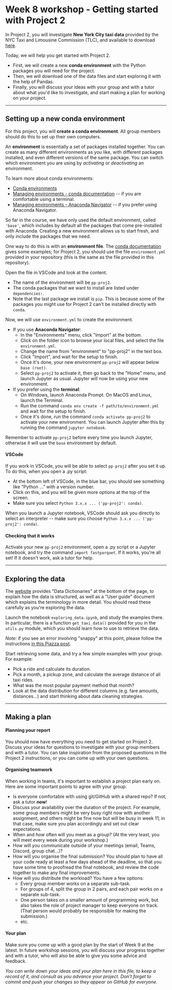 # Week 8 workshop - Getting started with Project 2

In Project 2, you will investigate **New York City taxi data** provided by the NYC Taxi and Limousine Commission (TLC), and available to download [here](https://www1.nyc.gov/site/tlc/about/tlc-trip-record-data.page).

Today, we will help you get started with Project 2.

- First, we will create a new **conda environment** with the Python packages you will need for the project.
- Then, we will download one of the data files and start exploring it with the help of Pandas.
- Finally, you will discuss your ideas with your group and with a tutor about what you'd like to investigate, and start making a plan for working on your project.

---
## Setting up a new conda environment

For this project, you will **create a conda environment**. All group members should do this to set up their own computers.

An **environment** is essentially a set of packages installed together. You can create as many different environments as you like, with different packages installed, and even different versions of the same package. You can switch which environment you are using by *activating* or *deactivating* an environment.

To learn more about conda environments:

- [Conda environments](https://conda.io/projects/conda/en/latest/user-guide/concepts/environments.html)
- [Managing environments - conda documentation](https://conda.io/projects/conda/en/latest/user-guide/tasks/manage-environments.html) -- if you are comfortable using a terminal.
- [Managing environments - Anaconda Navigator](https://docs.anaconda.com/anaconda/navigator/tutorials/manage-environments/#creating-a-new-environment) -- if you prefer using Anaconda Navigator.

So far in the course, we have only used the default environment, called `'base'`, which includes by default all the packages that come pre-installed with Anaconda. Creating a new environment allows us to start fresh, and only include the packages that we need.

One way to do this is with an **environment file**. The [conda documentation](https://docs.conda.io/projects/conda/en/latest/user-guide/tasks/manage-environments.html#create-env-file-manually) gives some examples; for Project 2, you should use the file `environment.yml` provided in your repository (this is the same as the file provided in this repository).

Open the file in VSCode and look at the content.

- The name of the environment will be `pp-proj2`.
- The conda packages that we want to install are listed under `dependencies:`.
- Note that the last package we install is `pip`. This is because some of the packages you might use for Project 2 can't be installed directly with `conda`.

Now, we will use `environment.yml` to create the environment.

- If you use **Anaconda Navigator**:
    - In the "Environments" menu, click "Import" at the bottom.
    - Click on the folder icon to browse your local files, and select the file `environment.yml`.
    - Change the name from "environment" to "pp-proj2" in the text box.
    - Click "Import", and wait for the setup to finish.
    - Once it's done, your new environment `pp-proj2` will appear below `base (root)`.
    - Select `pp-proj2` to activate it, then go back to the "Home" menu, and launch Jupyter as usual. Jupyter will now be using your new environment.
- If you prefer using the **terminal**:
    - On Windows, launch Anaconda Prompt. On MacOS and Linux, launch the Terminal.
    - Run the command `conda env create -f path/to/environment.yml` and wait for the setup to finish.
    - Once it's done, run the command `conda activate pp-proj2` to activate your new environment. You can launch Jupyter after this by running the command `jupyter notebook`.

Remember to activate `pp-proj2` before every time you launch Jupyter, otherwise it will use the `base` environment by default.

#### VSCode

If you work in VSCode, you will be able to select `pp-proj2` after you set it up. To do this, when you open a .py script:

- At the bottom left of VSCode, in the blue bar, you should see something like “Python …” with a version number.
- Click on this, and you will be given more options at the top of the screen.
- Make sure you select `Python 3.x.x ... ('pp-proj2': conda)`.

When you launch a Jupyter notebook, VSCode should ask you directly to select an interpreter -- make sure you choose `Python 3.x.x ... ('pp-proj2': conda)`.

#### Checking that it works

Activate your new `pp-proj2` environment, open a .py script or a Jupyter notebook, and try the command `import fastparquet`. If it works, you're all set! If it doesn't work, ask a tutor for help.

---

## Exploring the data

The [website](https://www.nyc.gov/site/tlc/about/tlc-trip-record-data.page) provides "Data Dictionaries" at the bottom of the page, to explain how the data is structured, as well as a "User guide" document which explains the terminology in more detail. You should read these carefully as you're exploring the data.

Launch the notebook `exploring_data.ipynb`, and study the examples there. In particular, there is a function `get_taxi_data()` provided for you in the `utils.py` module, which you should learn how to use to retrieve the data.

_*Note:*_ if you see an error involving "snappy" at this point, please follow the instructions [in this Piazza post](https://piazza.com/class/l5mjacbaoir4s1/post/91).

Start retrieving some data, and try a few simple examples with your group. For example:

- Pick a ride and calculate its duration.
- Pick a month, a pickup zone, and calculate the average distance of all taxi rides.
- What was the most popular payment method that month?
- Look at the data distribution for different columns (e.g. fare amounts, distances...) and start thinking about data cleaning strategies.

---

## Making a plan

#### Planning your report

You should now have everything you need to get started on Project 2. Discuss your ideas for questions to investigate with your group members and with a tutor. You can take inspiration from the proposed questions in the Project 2 instructions, or you can come up with your own questions.

#### Organising teamwork

When working in teams, it's important to establish a project plan early on. Here are some important points to agree with your group:

- Is everyone comfortable with using git/GitHub with a shared repo? If not, ask a tutor **now**!
- Discuss your availability over the duration of the project. For example, some group members might be very busy right now with another assignment, and others might be fine now but will be busy in week 11; in that case, make sure you plan accordingly and set out clear expectations.
- When and how often will you meet as a group? (At the very least, you will meet every week during your workshop.)
- How will you communicate outside of your meetings (email, Teams, Discord, group chat...)?
- How will you organise the final submission? You should plan to have all your code ready at least a few days ahead of the deadline, so that you have some time to proofread the final notebook, and review the code together to make any final improvements.
- How will you distribute the workload? You have a few options:
    - Every group member works on a separate sub-task.
    - For groups of 4, split the group in 2 pairs, and each pair works on a separate sub-task.
    - One person takes on a smaller amount of programming work, but also takes the role of project manager to keep everyone on track. (That person would probably be responsible for making the submission.)
    - etc.


#### Your plan

Make sure you come up with a good plan by the start of Week 9 at the latest. In future workshop sessions, you will discuss your progress together and with a tutor, who will also be able to give you some advice and feedback.

*You can write down your ideas and your plan here in this file, to keep a record of it, and consult as you advance your project. Don't forget to commit and push your changes so they appear on GitHub for everyone.*
